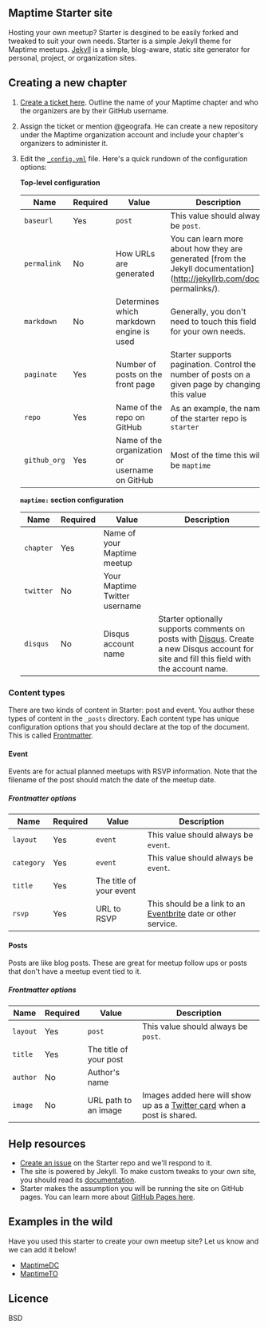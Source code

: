 ## Maptime Starter site

Hosting your own meetup? Starter is desgined to be easily forked and tweaked to suit your own needs. Starter is a simple Jekyll theme for Maptime meetups. [Jekyll](http://jekyllrb.com/) is a simple, blog-aware, static site generator for personal, project, or organization sites.

## Creating a new chapter

1. [Create a ticket here](https://github.com/maptime/starter/issues/new/). Outline the name of your Maptime chapter and who the organizers are by their GitHub username.
2. Assign the ticket or mention @geografa. He can create a new repository under the Maptime organization account and include your chapter's organizers to administer it.
3. Edit the [`_config.yml`](https://github.com/maptime/starter/blob/gh-pages/_config.yml) file. Here's a quick rundown of the configuration options:

   **Top-level configuration**

   | Name | Required | Value | Description |
   | --- | --- | --- | --- |
   | `baseurl` | Yes | `post` | This value should always be `post`. |
   | `permalink` | No | How URLs are generated | You can learn more about how they are generated [from the Jekyll documentation](http://jekyllrb.com/docs/   permalinks/). |
   | `markdown` | No | Determines which markdown engine is used | Generally, you don't need to touch this field for your own needs. |
   | `paginate` | Yes | Number of posts on the front page | Starter supports pagination. Control the number of posts on a given page by changing this value |
   | `repo` | Yes | Name of the repo on GitHub | As an example, the name of the starter repo is `starter` |
   | `github_org` | Yes | Name of the organization or username on GitHub | Most of the time this will be `maptime` |

   **`maptime:` section configuration**

   | Name | Required | Value | Description |
   | --- | --- | --- | --- |
   | `chapter` | Yes | Name of your Maptime meetup | |
   | `twitter` | No | Your Maptime Twitter username | |
   | `disqus` | No | Disqus account name | Starter optionally supports comments on posts with [Disqus](http://disqus.com). Create a new Disqus account for site and fill this field with the account name. |


### Content types

There are two kinds of content in Starter: post and event. You author these types of content in the `_posts` directory. Each content type has unique configuration options that you should declare at the top of the document. This is called [Frontmatter](http://jekyllrb.com/docs/frontmatter/).

#### Event
Events are for actual planned meetups with RSVP information. Note that the filename of the post should match the date of the meetup date.

##### Frontmatter options

| Name | Required | Value | Description |
| --- | --- | --- | --- |
| `layout` | Yes | `event` | This value should always be `event`. |
| `category` | Yes | `event` | This value should always be `event`. |
| `title` | Yes | The title of your event | |
| `rsvp` | Yes | URL to RSVP | This should be a link to  an [Eventbrite](http://eventbrite.com) date or other service. |

#### Posts

Posts are like blog posts. These are great for meetup follow ups or posts that don't have a meetup event tied to it.

##### Frontmatter options

| Name | Required | Value | Description |
| --- | --- | --- | --- |
| `layout` | Yes | `post` | This value should always be `post`. |
| `title` | Yes | The title of your post | |
| `author` | No | Author's name | |
| `image` | No | URL path to an image | Images added here will show up as a [Twitter card](https://dev.twitter.com/docs/cards) when a post is shared. |

## Help resources

- [Create an issue](https://github.com/maptime/starter/issues) on the Starter repo and we'll respond to it.
- The site is powered by Jekyll. To make custom tweaks to your own site, you should read its [documentation](http://jekyllrb.com/docs/home/).
- Starter makes the assumption you will be running the site on GitHub pages. You can learn more about [GitHub Pages here](https://guides.github.com/features/pages/).

## Examples in the wild

Have you used this starter to create your own meetup site? Let us know and we can add it below!

- [MaptimeDC](https://maptime.github.io/dc/)
- [MaptimeTO](https://maptime.github.io/toronto/)

## Licence

BSD
